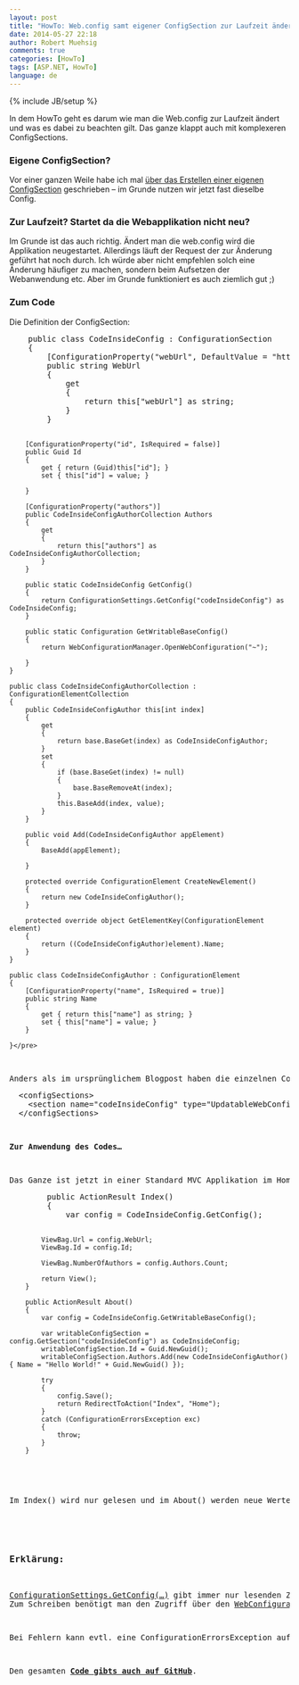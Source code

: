 ```yaml
---
layout: post
title: "HowTo: Web.config samt eigener ConfigSection zur Laufzeit ändern"
date: 2014-05-27 22:18
author: Robert Muehsig
comments: true
categories: [HowTo]
tags: [ASP.NET, HowTo]
language: de
---
```

{% include JB/setup %}
<p>In dem HowTo geht es darum wie man die Web.config zur Laufzeit ändert und was es dabei zu beachten gilt. Das ganze klappt auch mit komplexeren ConfigSections. </p> <h3>Eigene ConfigSection?</h3> <p>Vor einer ganzen Weile habe ich mal <a href="http://blog.codeinside.eu/2009/11/03/howto-eine-eigene-configsection-schreiben-custom-configsections/">über das Erstellen einer eigenen ConfigSection</a> geschrieben – im Grunde nutzen wir jetzt fast dieselbe Config.</p> <h3>Zur Laufzeit? Startet da die Webapplikation nicht neu?</h3> <p>Im Grunde ist das auch richtig. Ändert man die web.config wird die Applikation neugestartet. Allerdings läuft der Request der zur Änderung geführt hat noch durch. Ich würde aber nicht empfehlen solch eine Änderung häufiger zu machen, sondern beim Aufsetzen der Webanwendung etc. Aber im Grunde funktioniert es auch ziemlich gut ;)</p> <h3></h3> <h3>Zum Code</h3> <p>Die Definition der ConfigSection:</p><pre class="brush: csharp; auto-links: true; collapse: false; first-line: 1; gutter: true; html-script: false; light: false; ruler: false; smart-tabs: true; tab-size: 4; toolbar: true;">    public class CodeInsideConfig : ConfigurationSection
    {
        [ConfigurationProperty("webUrl", DefaultValue = "http://DEFAULT.de", IsRequired = true)]
        public string WebUrl
        {
            get
            {
                return this["webUrl"] as string;
            }
        }

        [ConfigurationProperty("id", IsRequired = false)]
        public Guid Id
        {
            get { return (Guid)this["id"]; }
            set { this["id"] = value; }

        }

        [ConfigurationProperty("authors")]
        public CodeInsideConfigAuthorCollection Authors
        {
            get
            {
                return this["authors"] as CodeInsideConfigAuthorCollection;
            }
        }

        public static CodeInsideConfig GetConfig()
        {
            return ConfigurationSettings.GetConfig("codeInsideConfig") as CodeInsideConfig;
        }

        public static Configuration GetWritableBaseConfig()
        {
            return WebConfigurationManager.OpenWebConfiguration("~");

        }
    }

    public class CodeInsideConfigAuthorCollection : ConfigurationElementCollection
    {
        public CodeInsideConfigAuthor this[int index]
        {
            get
            {
                return base.BaseGet(index) as CodeInsideConfigAuthor;
            }
            set
            {
                if (base.BaseGet(index) != null)
                {
                    base.BaseRemoveAt(index);
                }
                this.BaseAdd(index, value);
            }
        }

        public void Add(CodeInsideConfigAuthor appElement)
        {
            BaseAdd(appElement);

        }

        protected override ConfigurationElement CreateNewElement()
        {
            return new CodeInsideConfigAuthor();
        }

        protected override object GetElementKey(ConfigurationElement element)
        {
            return ((CodeInsideConfigAuthor)element).Name;
        }
    }

    public class CodeInsideConfigAuthor : ConfigurationElement
    {
        [ConfigurationProperty("name", IsRequired = true)]
        public string Name
        {
            get { return this["name"] as string; }
            set { this["name"] = value; }
        }

    }</pre>
<p>Anders als im ursprünglichem Blogpost haben die einzelnen ConfigurationElements auch not Setter und die Collection hat noch eine <a href="http://msdn.microsoft.com/en-us/library/19tyhxbx(v=vs.110).aspx">BaseAdd</a> Methode (welche als Protected Method in der Basisklasse vorhanden ist). Die ConfigSection muss natürlich auch in der Web.config bekannt sein:</p><pre class="brush: csharp; auto-links: true; collapse: false; first-line: 1; gutter: true; html-script: false; light: false; ruler: false; smart-tabs: true; tab-size: 4; toolbar: true;">  &lt;configSections&gt;
    &lt;section name="codeInsideConfig" type="UpdatableWebConfig.CodeInsideConfig"/&gt;
  &lt;/configSections&gt;</pre>
<p><strong>Zur Anwendung des Codes…</strong></p>
<p>Das Ganze ist jetzt in einer Standard MVC Applikation im HomeController eingebunden:</p><pre class="brush: csharp; auto-links: true; collapse: false; first-line: 1; gutter: true; html-script: false; light: false; ruler: false; smart-tabs: true; tab-size: 4; toolbar: true;">        public ActionResult Index()
        {
            var config = CodeInsideConfig.GetConfig();

            ViewBag.Url = config.WebUrl;
            ViewBag.Id = config.Id;

            ViewBag.NumberOfAuthors = config.Authors.Count;

            return View();
        }

        public ActionResult About()
        {
            var config = CodeInsideConfig.GetWritableBaseConfig();

            var writableConfigSection = config.GetSection("codeInsideConfig") as CodeInsideConfig;
            writableConfigSection.Id = Guid.NewGuid();
            writableConfigSection.Authors.Add(new CodeInsideConfigAuthor() { Name = "Hello World!" + Guid.NewGuid() });

            try
            {
                config.Save();
                return RedirectToAction("Index", "Home");
            }
            catch (ConfigurationErrorsException exc)
            {
                throw;
            }
        }
</pre>
<p>Im Index() wird nur gelesen und im About() werden neue Werte eingetragen. </p>
<h4></h4>
<h3>Erklärung:</h3>
<p><a href="http://msdn.microsoft.com/en-us/library/system.configuration.configurationmanager.getsection.aspx">ConfigurationSettings.GetConfig(…)</a> gibt immer nur lesenden Zugriff auf die Web.config Einträge. <br>Zum Schreiben benötigt man den Zugriff über den <a href="http://msdn.microsoft.com/en-us/library/ms151456(v=vs.110).aspx">WebConfigurationManager</a>. Danach kann man auch <a href="http://msdn.microsoft.com/en-us/library/ms134087(v=vs.110).aspx">Save</a> aufrufen. Danach wird auch direkt die Config aktualisiert und nachdem der Request durch ist wird auch die Webapplikation neugestartet.</p>
<p>Bei Fehlern kann evtl. eine ConfigurationErrorsException auftreten, daher der “tote” Code im Beispiel. </p>
<p>Den gesamten <a href="https://github.com/Code-Inside/Samples/tree/master/2014/UpdatableWebConfig"><strong>Code gibts auch auf GitHub</strong></a>.</p>
